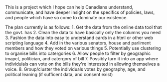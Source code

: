 This is a project which I hope can help Canadians understand, communicate, and have deeper insight on the specifics of policies, laws, and people which have so come to dominate our existence.

The plan currently is as follows:
    1. Get the data from the online data tool that the govt. has
    2. Clean the data to have basically only the columns you need
    3. Fashion the data into easy to understand cards in a html or other web scripting language
    4. Add in the various senators, house and parliment members and how they voted on various things
    5. Potentially use clustering to organise bills into catergories
    6. Allow people to filter by geographic imapct, politician, and catergory of bill
    7. Possibly turn it into an app where individuials can vote on the bills they're interested in allowing themselves a voice.
    8. Group/cluster the individuals votes by geography, age, and political leaning (if sufficent data, and consent exist)